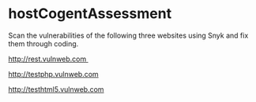 # hostCogentAssessment

Scan the vulnerabilities of the following three websites using Snyk and fix them through coding.

http://rest.vulnweb.com 

http://testphp.vulnweb.com

http://testhtml5.vulnweb.com
